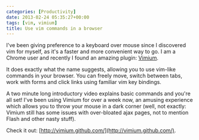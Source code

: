 ```yaml
---
categories: [Productivity]
date: 2013-02-24 05:35:27+00:00
tags: [vim, vimium]
title: Use vim commands in a browser
---
```


I've been giving preference to a keyboard over mouse since I discovered vim for myself, as it's a faster and more convenient way to go. I am a Chrome user and recently I found an amazing plugin: [Vimium](http://vimium.github.com/).

It does exactly what the name suggests, allowing you to use vim-like commands in your browser. You can freely move, switch between tabs, work with forms and click links using familiar vim key bindings.

A two minute long introductory video explains basic commands and you're all set! I've been using Vimium for over a week now, an amusing experience which allows you to throw your mouse in a dark corner (well, not exactly: Vimium still has some issues with over-bloated ajax pages, not to mention Flash and other nasty stuff).

Check it out: [http://vimium.github.com/](http://vimium.github.com/).
